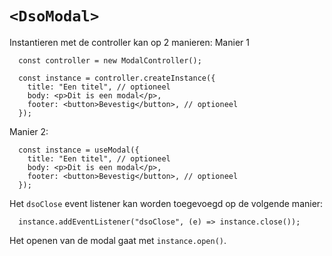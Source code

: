 # `<DsoModal>`

Instantieren met de controller kan op 2 manieren:
Manier 1

```
  const controller = new ModalController();

  const instance = controller.createInstance({
    title: "Een titel", // optioneel
    body: <p>Dit is een modal</p>,
    footer: <button>Bevestig</button>, // optioneel
  });
```

Manier 2:

```
  const instance = useModal({
    title: "Een titel", // optioneel
    body: <p>Dit is een modal</p>,
    footer: <button>Bevestig</button>, // optioneel
  });
```

Het `dsoClose` event listener kan worden toegevoegd op de volgende manier:

```
  instance.addEventListener("dsoClose", (e) => instance.close());
```

Het openen van de modal gaat met `instance.open()`.
